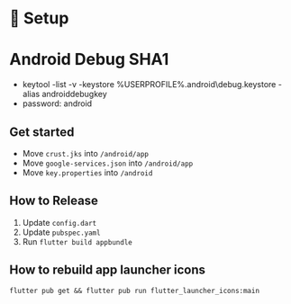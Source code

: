 # 🍞 Setup

# Android Debug SHA1
* keytool -list -v -keystore %USERPROFILE%\.android\debug.keystore -alias androiddebugkey
* password: android

## Get started
* Move `crust.jks` into `/android/app`
* Move `google-services.json` into `/android/app`
* Move `key.properties` into `/android`

## How to Release
1. Update `config.dart`
1. Update `pubspec.yaml`
1. Run `flutter build appbundle`

## How to rebuild app launcher icons
`flutter pub get && flutter pub run flutter_launcher_icons:main`
